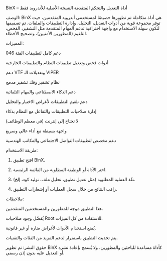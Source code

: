 BinX – أداة التعديل والتحكم المتقدمة
النسخة الأصلية للأندرويد فقط

الوصف:
BinX هي أداة متكاملة تم تطويرها خصيصًا لمستخدمي أندرويد المتقدمين، حيث توفر مجموعة قوية من أدوات التعديل، التحليل، وإدارة التطبيقات والملفات. تم تصميمها لتكون سهلة الاستخدام مع واجهة احترافية تدعم المهام المتقدمة مثل التشفير، الفحص، التلغيم (للمطورين الأمنيين)، وتصحيح الأخطاء.

المميزات:

دعم كامل لتطبيقات الفئة 046

أدوات فحص وتعديل تطبيقات النظام والتطبيقات الخارجية

دعم VTF وتعديلات الـ VIPER

نظام تشفير وفك تشفير مدمج

دعم الذكاء الاصطناعي والمهام التلقائية

دعم تلغيم التطبيقات لأغراض الاختبار والتحليل

إدارة صلاحيات التطبيقات والتفاعل مع النظام بذكاء

لا تحتاج إلى إنترنت (في معظم الوظائف)

واجهة بسيطة مع أداء عالي وسريع

دعم مخصص لتطبيقات التواصل الاجتماعي والمكاتب الهندسية


طريقة الاستخدام:

1. افتح تطبيق BinX.


2. اختر الأداة أو الوظيفة المطلوبة من القائمة الرئيسية.


3. نفّذ العملية المطلوبة (مثل تعديل تطبيق، تحليل ملف، توليد كود، إلخ).


4. راقب النتائج من خلال سجل العمليات أو إشعارات التطبيق.



ملاحظات:

هذا التطبيق موجه للمطورين والمستخدمين المتقدمين.

يُفضّل وجود صلاحيات Root للاستفادة من كل الميزات.

يُمنع استخدام الأدوات لأغراض ضارة أو غير قانونية.

يتم تحديث التطبيق باستمرار لدعم المزيد من الفئات والتقنيات.


حقوق النشر:
تم تطوير BinX كأداة مساعدة للباحثين والمطورين، ولا يُسمح بإعادة نشره أو التعديل عليه بدون إذن رسمي.



